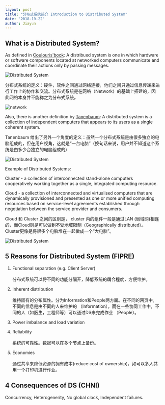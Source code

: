 ```yaml
---
layout: post
title: "分布式系统简介 Introduction to Distributed System"
date: "2018-10-22"
author: Jiayun
---
```


## What is a Distributed System?
As defined in [Coulouris'book](http://www.gecg.in/papers/ds5thedn.pdf):
A distribued system is one in which hardware or software components located at networked computers communicate and coordinate their actions only by passing messages.

![Distributed System](/myblog/assets/ds_concept.png)

分布式系统的定义：硬件，软件之间通过网络连接，他们之间只通过信息传递来进行工作上的协作和交流。分布式系统是在网络（Network）的基础上搭建的，因此网络本身并不能称之为分布式系统。

![network](/myblog/assets/network.png)

Also, there is another definition by [Tanenbaum](http://barbie.uta.edu/~jli/Resources/MapReduce&Hadoop/Distributed%20Systems%20Principles%20and%20Paradigms.pdf): A distributed system is a collection of independent computers that
appears to its users as a single coherent system.

Tanenbaum 给出了另外一个角度的定义：虽然一个分布式系统是由很多独立的电脑组成的，但在用户视角，这就是“一台电脑”（换句话来说，用户并不知道这个系统是由多少台独立的电脑组成的）

![Distributed System](/myblog/assets/ds_concept_2.png)

Example of Distributed Systems:

Cluster - a collection of interconnected stand-alone computers cooperatively
working together as a single, integrated computing resource.

Cloud - a collection of
interconnected and virtualised computers that are dynamically
provisioned and presented as one or more unified computing
resources based on service-level agreements established through
negotiation between the service provider and consumers.

Cloud 和 Cluster 之间的区别是， cluster 内的组件一般是通过LAN (局域网)相连的，而Cloud则是可以做到不受地域限制（Geographically distributed）。Cluster更像是将很多个电脑堆在一起做成一个“大电脑”。

![Distributed System](/myblog/assets/cluster_cloud.png)

## 5 **Reasons** for Distributed System (FIPRE)

1.  Functional separation (e.g. Client Server) <br><br>
分布式系统可以将不同的功能分隔开，降低系统的耦合程度，方便维护。<br>

2.  Inherent distribution <br><br>
维持固有的分布属性。分为Information和People两方面。在不同的网页中，不同的信息是由不同的人来维护的 （Information），而在一些协同工作中，不同的人（如医生，工程师等）可以通过DS来完成作业 （People）。

3.  Power imbalance and load variation

4.  Reliability<br><br>
系统的可靠性。数据可以在多个节点上备份。

5.  Economies<br><br>
通过共享来降低资源的拥有成本(reduce cost of ownership)，如可以多人共用一个打印机进行作业。

## 4 **Consequences** of DS (CHNI)
Concurrency, Heterogenerity, No global clock, Independent failures.

